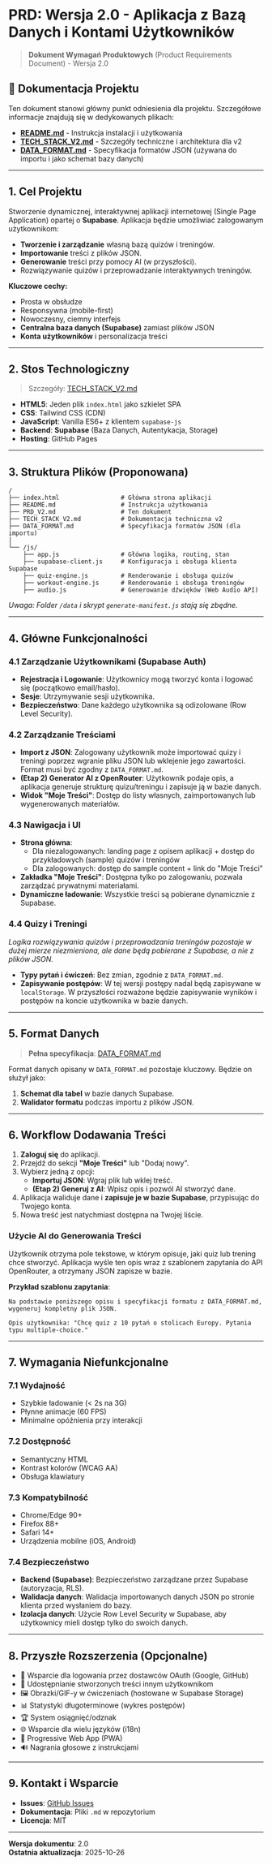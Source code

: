 # PRD: Wersja 2.0 - Aplikacja z Bazą Danych i Kontami Użytkowników

> **Dokument Wymagań Produktowych** (Product Requirements Document) - Wersja 2.0

## 📌 Dokumentacja Projektu

Ten dokument stanowi główny punkt odniesienia dla projektu. Szczegółowe informacje znajdują się w dedykowanych plikach:

- **[README.md](README.md)** - Instrukcja instalacji i użytkowania
- **[TECH_STACK_V2.md](TECH_STACK_V2.md)** - Szczegóły techniczne i architektura dla v2
- **[DATA_FORMAT.md](DATA_FORMAT.md)** - Specyfikacja formatów JSON (używana do importu i jako schemat bazy danych)

---

## 1. Cel Projektu

Stworzenie dynamicznej, interaktywnej aplikacji internetowej (Single Page Application) opartej o **Supabase**. Aplikacja będzie umożliwiać zalogowanym użytkownikom:
- **Tworzenie i zarządzanie** własną bazą quizów i treningów.
- **Importowanie** treści z plików JSON.
- **Generowanie** treści przy pomocy AI (w przyszłości).
- Rozwiązywanie quizów i przeprowadzanie interaktywnych treningów.

**Kluczowe cechy:**
- Prosta w obsłudze
- Responsywna (mobile-first)
- Nowoczesny, ciemny interfejs
- **Centralna baza danych (Supabase)** zamiast plików JSON
- **Konta użytkowników** i personalizacja treści

---

## 2. Stos Technologiczny

> Szczegóły: [TECH_STACK_V2.md](TECH_STACK_V2.md)

- **HTML5**: Jeden plik `index.html` jako szkielet SPA
- **CSS**: Tailwind CSS (CDN)
- **JavaScript**: Vanilla ES6+ z klientem `supabase-js`
- **Backend**: **Supabase** (Baza Danych, Autentykacja, Storage)
- **Hosting**: GitHub Pages

---

## 3. Struktura Plików (Proponowana)

```
/
├── index.html                 # Główna strona aplikacji
├── README.md                  # Instrukcja użytkowania
├── PRD_V2.md                  # Ten dokument
├── TECH_STACK_V2.md           # Dokumentacja techniczna v2
├── DATA_FORMAT.md             # Specyfikacja formatów JSON (dla importu)
│
└── /js/
    ├── app.js                 # Główna logika, routing, stan
    ├── supabase-client.js     # Konfiguracja i obsługa klienta Supabase
    ├── quiz-engine.js         # Renderowanie i obsługa quizów
    ├── workout-engine.js      # Renderowanie i obsługa treningów
    ├── audio.js               # Generowanie dźwięków (Web Audio API)
```
*Uwaga: Folder `/data` i skrypt `generate-manifest.js` stają się zbędne.*

---

## 4. Główne Funkcjonalności

### 4.1 Zarządzanie Użytkownikami (Supabase Auth)
- **Rejestracja i Logowanie**: Użytkownicy mogą tworzyć konta i logować się (początkowo email/hasło).
- **Sesje**: Utrzymywanie sesji użytkownika.
- **Bezpieczeństwo**: Dane każdego użytkownika są odizolowane (Row Level Security).

### 4.2 Zarządzanie Treściami
- **Import z JSON**: Zalogowany użytkownik może importować quizy i treningi poprzez wgranie pliku JSON lub wklejenie jego zawartości. Format musi być zgodny z `DATA_FORMAT.md`.
- **(Etap 2) Generator AI z OpenRouter**: Użytkownik podaje opis, a aplikacja generuje strukturę quizu/treningu i zapisuje ją w bazie danych.
- **Widok "Moje Treści"**: Dostęp do listy własnych, zaimportowanych lub wygenerowanych materiałów.

### 4.3 Nawigacja i UI
- **Strona główna**: 
  - Dla niezalogowanych: landing page z opisem aplikacji + dostęp do przykładowych (sample) quizów i treningów
  - Dla zalogowanych: dostęp do sample content + link do "Moje Treści"
- **Zakładka "Moje Treści"**: Dostępna tylko po zalogowaniu, pozwala zarządzać prywatnymi materiałami.
- **Dynamiczne ładowanie**: Wszystkie treści są pobierane dynamicznie z Supabase.

### 4.4 Quizy i Treningi
*Logika rozwiązywania quizów i przeprowadzania treningów pozostaje w dużej mierze niezmieniona, ale dane będą pobierane z Supabase, a nie z plików JSON.*

- **Typy pytań i ćwiczeń**: Bez zmian, zgodnie z `DATA_FORMAT.md`.
- **Zapisywanie postępów**: W tej wersji postępy nadal będą zapisywane w `localStorage`. W przyszłości rozważone będzie zapisywanie wyników i postępów na koncie użytkownika w bazie danych.

---

## 5. Format Danych

> **Pełna specyfikacja**: [DATA_FORMAT.md](DATA_FORMAT.md)

Format danych opisany w `DATA_FORMAT.md` pozostaje kluczowy. Będzie on służył jako:
1.  **Schemat dla tabel** w bazie danych Supabase.
2.  **Walidator formatu** podczas importu z plików JSON.

---

## 6. Workflow Dodawania Treści

1.  **Zaloguj się** do aplikacji.
2.  Przejdź do sekcji **"Moje Treści"** lub "Dodaj nowy".
3.  Wybierz jedną z opcji:
    - **Importuj JSON**: Wgraj plik lub wklej treść.
    - **(Etap 2) Generuj z AI**: Wpisz opis i pozwól AI stworzyć dane.
4.  Aplikacja waliduje dane i **zapisuje je w bazie Supabase**, przypisując do Twojego konta.
5.  Nowa treść jest natychmiast dostępna na Twojej liście.

### Użycie AI do Generowania Treści
Użytkownik otrzyma pole tekstowe, w którym opisuje, jaki quiz lub trening chce stworzyć. Aplikacja wyśle ten opis wraz z szablonem zapytania do API OpenRouter, a otrzymany JSON zapisze w bazie.

**Przykład szablonu zapytania**:
```
Na podstawie poniższego opisu i specyfikacji formatu z DATA_FORMAT.md, wygeneruj kompletny plik JSON.

Opis użytkownika: "Chcę quiz z 10 pytań o stolicach Europy. Pytania typu multiple-choice."
```

---

## 7. Wymagania Niefunkcjonalne

### 7.1 Wydajność
- Szybkie ładowanie (< 2s na 3G)
- Płynne animacje (60 FPS)
- Minimalne opóźnienia przy interakcji

### 7.2 Dostępność
- Semantyczny HTML
- Kontrast kolorów (WCAG AA)
- Obsługa klawiatury

### 7.3 Kompatybilność
- Chrome/Edge 90+
- Firefox 88+
- Safari 14+
- Urządzenia mobilne (iOS, Android)

### 7.4 Bezpieczeństwo
- **Backend (Supabase)**: Bezpieczeństwo zarządzane przez Supabase (autoryzacja, RLS).
- **Walidacja danych**: Walidacja importowanych danych JSON po stronie klienta przed wysłaniem do bazy.
- **Izolacja danych**: Użycie Row Level Security w Supabase, aby użytkownicy mieli dostęp tylko do swoich danych.

---

## 8. Przyszłe Rozszerzenia (Opcjonalne)

- 🔐 Wsparcie dla logowania przez dostawców OAuth (Google, GitHub)
- 🤝 Udostępnianie stworzonych treści innym użytkownikom
- 🖼️ Obrazki/GIF-y w ćwiczeniach (hostowane w Supabase Storage)
- 📊 Statystyki długoterminowe (wykres postępów)
- 🏆 System osiągnięć/odznak
- 🌐 Wsparcie dla wielu języków (i18n)
- 📱 Progressive Web App (PWA)
- 🔊 Nagrania głosowe z instrukcjami

---

## 9. Kontakt i Wsparcie

- **Issues**: [GitHub Issues](https://github.com/[username]/[repo]/issues)
- **Dokumentacja**: Pliki `.md` w repozytorium
- **Licencja**: MIT

---

**Wersja dokumentu**: 2.0  
**Ostatnia aktualizacja**: 2025-10-26
